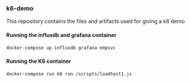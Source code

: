 ### k6-demo
This repository contains the files and artifacts used for giving a k6 demo 

#### Running the influxdb and grafana container

```bash
docker-compose up influxdb grafana empsvc
```

#### Running the K6 container

```bash
docker-compose run k6 run /scripts/loadtest1.js
```
